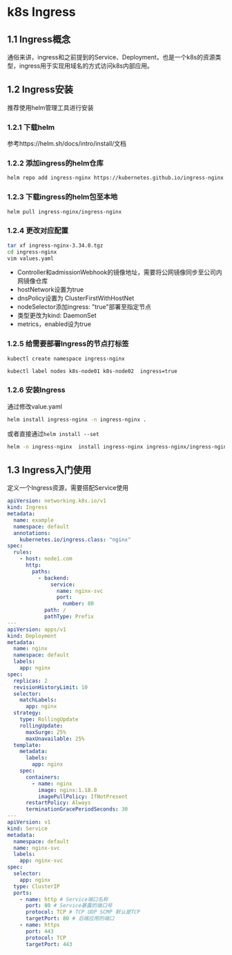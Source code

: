 # k8s Ingress

## 1.1 Ingress概念

通俗来讲，ingress和之前提到的Service、Deployment，也是一个k8s的资源类型，ingress用于实现用域名的方式访问k8s内部应用。

## 1.2 Ingress安装

推荐使用helm管理工具进行安装

### 1.2.1 下载helm

参考https://helm.sh/docs/intro/install/文档

### 1.2.2 添加ingress的helm仓库

```bash
helm repo add ingress-nginx https://kubernetes.github.io/ingress-nginx
```

### 1.2.3 下载ingress的helm包至本地

```bash
helm pull ingress-nginx/ingress-nginx
```

### 1.2.4 更改对应配置

```bash
tar xf ingress-nginx-3.34.0.tgz
cd ingress-nginx
vim values.yaml
```

- Controller和admissionWebhook的镜像地址，需要将公网镜像同步至公司内网镜像仓库
- hostNetwork设置为true
- dnsPolicy设置为 ClusterFirstWithHostNet
- nodeSelector添加ingress: "true"部署至指定节点
- 类型更改为kind: DaemonSet
- metrics，enabled设为true

### 1.2.5 给需要部署Ingress的节点打标签

```bash
kubectl create namespace ingress-nginx
```

```bash
kubectl label nodes k8s-node01 k8s-node02  ingress=true
```

### 1.2.6 安装Ingress
通过修改value.yaml
```bash
helm install ingress-nginx -n ingress-nginx .
```
或者直接通过`helm install --set`
```bash
helm -n ingress-nginx  install ingress-nginx ingress-nginx/ingress-nginx   --set controller.hostNetwork=true --set controller.dnsPolicy=ClusterFirstWithHostNet --set-string  controller.nodeSelector.ingress=true --set controller.kind=DaemonSet --set controller.metrics.enabled=true --set controller.ingressClassResource.default=true --set controller.service.type=ClusterIP --create-namespace
```
## 1.3 Ingress入门使用

定义一个Ingress资源，需要搭配Service使用

```yaml
apiVersion: networking.k8s.io/v1
kind: Ingress
metadata:
  name: example
  namespace: default
  annotations:
    kubernetes.io/ingress.class: "nginx"
spec:
  rules:
    - host: node1.com
      http:
        paths:
          - backend:
              service:
                name: nginx-svc
                port:
                  number: 80
            path: /
            pathType: Prefix
---
apiVersion: apps/v1
kind: Deployment
metadata:
  name: nginx
  namespace: default
  labels:
    app: nginx
spec:
  replicas: 2
  revisionHistoryLimit: 10
  selector:
    matchLabels:
      app: nginx
  strategy:
    type: RollingUpdate
    rollingUpdate:
      maxSurge: 25%
      maxUnavailable: 25%
  template:
    metadata:
      labels:
        app: nginx
    spec:
      containers:
        - name: nginx
          image: nginx:1.18.0
          imagePullPolicy: IfNotPresent
      restartPolicy: Always
      terminationGracePeriodSeconds: 30
---
apiVersion: v1
kind: Service
metadata:
  namespace: default
  name: nginx-svc
  labels:
    app: nginx-svc
spec:
  selector:
    app: nginx
  type: ClusterIP
  ports:
    - name: http # Service端口名称
      port: 80 # Service暴露的端口号
      protocol: TCP # TCP UDP SCMP 默认是TCP
      targetPort: 80 # 后端应用的端口
    - name: https
      port: 443
      protocol: TCP
      targetPort: 443
```



